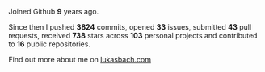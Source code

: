Joined Github **9** years ago.

Since then I pushed **3824** commits, opened **33** issues, submitted **43** pull requests, received **738** stars across **103** personal projects and contributed to **16** public repositories.

Find out more about me on [lukasbach.com](https://lukasbach.com)
